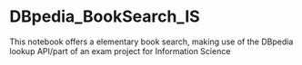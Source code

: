 # DBpedia_BookSearch_IS
This notebook offers a elementary book search, making use of the DBpedia lookup API/part of an exam project for Information Science

